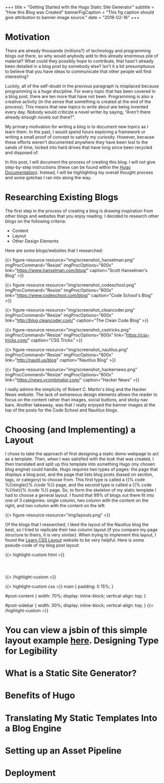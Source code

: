 +++
title = "Getting Started with the Hugo Static Site Generator"
subtitle = "How this Blog was Created"
bannerFigCaption = "This fig caption should give attribution to banner image source."
date = "2018-02-16"
+++

Motivation
==========

There are already thousands (millions?) of technology and programming blogs out there, so why would anybody add to this already enormous pile of material? What could they possibly hope to contribute, that hasn't already been detailed in a blog post by somebody else? Isn't it a bit presumptuous to believe that you have ideas to communicate that other people will find interesting?

Luckily, all of the self-doubt in the previous paragraph is misplaced because programming is a huge discipline. For every topic that has been covered in a blog post, there are ten more that have not been. Programming is also a creative activity (in the sense that something is created at the end of the process). This means that new topics to write about are being invented every day. Nobody would criticize a novel writer by saying, "Aren't there already enough novels out there?".

My primary motivation for writing a blog is to document new topics as I learn them. In the past, I would spend hours exploring a framework or writing a small proof of concept to satisfy my curiosity. However, because these efforts weren't documented anywhere they have been lost to the sands of time, locked into hard drives that have long since been recycled and disposed of.

In this post, I will document the process of creating this blog. I will not give step-by-step instructions (these can be found within the [Hugo Documentation](https://gohugo.io/documentation/)). Instead, I will be highlighting my overall thought process and some gotchas I ran into along the way.

Researching Existing Blogs
==========================

The first step in the process of creating a blog is drawing inspiration from other blogs and websites that you enjoy reading. I decided to research other blogs on the following criteria:

* Content
* Layout
* Other Design Elements

Here are some blogs/websites that I researched:

{{< figure-resource resource="img/screenshot_hanselman.png" 
                    imgProcCommand="Resize" 
                    imgProcOptions="600x" 
                    link="https://www.hanselman.com/blog/"
                    caption="Scott Hanselman's Blog" >}}

{{< figure-resource resource="img/screenshot_codeschool.png" 
                    imgProcCommand="Resize" 
                    imgProcOptions="600x" 
                    link="https://www.codeschool.com/blog/"
                    caption="Code School's Blog" >}}

{{< figure-resource resource="img/screenshot_cleancoder.png" 
                    imgProcCommand="Resize" 
                    imgProcOptions="600x" 
                    link="http://blog.cleancoder.com/"
                    caption="The Clean Code Blog" >}}

{{< figure-resource resource="img/screenshot_csstricks.png" 
                    imgProcCommand="Resize" 
                    imgProcOptions="600x" 
                    link="https://css-tricks.com/"
                    caption="CSS Tricks" >}}

{{< figure-resource resource="img/screenshot_nautilus.png" 
                    imgProcCommand="Resize" 
                    imgProcOptions="600x" 
                    link="http://nautil.us/blog"
                    caption="Nautilus Blog" >}}

{{< figure-resource resource="img/screenshot_hackernews.png" 
                    imgProcCommand="Resize" 
                    imgProcOptions="600x" 
                    link="https://news.ycombinator.com/"
                    caption="Hacker News" >}}

I really admire the simplicity of Robert C. Martin's blog and the Hacker News website. The lack of extraneous design elements allows the reader to focus on the content rather than images, social buttons, and sticky nav bars. Another takeaway, was that I really enjoyed the banner images at the top of the posts for the Code School and Nautilus blogs.

Choosing (and Implementing) a Layout
====================================

I chose to take the approach of first designing a static demo webpage to act as a template. Then, when I was satisfied with the look that was created, I then translated and split up this template into something Hugo (my chosen blog engine) could handle. Hugo requires two types of pages: the page that displays a blog post, and the page that lists blog posts (based on section, tags, or category) to choose from. This first type is called a {{% code %}}single{{% /code %}} page, and the second type is called a {{% code %}}list{{% /code %}} page. So, to form the skeleton of my static template I had to choose a general layout. I found that 99% of blogs out there fit into one of 3 categories: single column, two column with the content on the right, and two column with the content on the left:

{{< figure-resource resource="img/layouts.png" >}}

Of the blogs that I researched, I liked the layout of the Nautilus blog the best, so I tried to replicate their two column layout (if you compare my page structure to theirs, it is very similar). When trying to implement this layout, I found the [Learn CSS Layout](http://learnlayout.com/) website to be very helpful. Here is some pseudo-code of my blog post layout:

{{< highlight-custom html >}}
<header></header>
<main>
    <article>
        <section id="post-content"></section><!-- ghjkghjghjghjgkhjjjjghjghjghjghjghjghjghgggggggggggggggggggggggggg
     --><aside id="post-sidebar"></aside>
    </article>
</main>
<footer></footer>
{{< /highlight-custom >}}

{{< highlight-custom css >}}
main {
    padding: 0 15%;
}

#post-content {
    width: 70%;
    display: inline-block;
    vertical-align: top;
}

#post-sidebar {
    width: 30%;
    display: inline-block;
    vertical-align: top;
}
{{< /highlight-custom >}}

You can view a jsbin of this simple layout example [here](https://jsbin.com/miqewapawu/edit?html,css,output).
Designing Type for Legibility
=============================


What is a Static Site Generator?
================================



Benefits of Hugo
================



Translating My Static Templates Into a Blog Engine
==================================================



Setting up an Asset Pipeline
============================



Deployment
==========